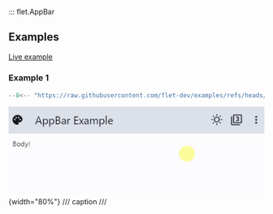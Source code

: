 ::: flet.AppBar

## Examples

[Live example](https://flet-controls-gallery.fly.dev/navigation/appbar)

### Example 1

```python
--8<-- "https://raw.githubusercontent.com/flet-dev/examples/refs/heads/v1/python/controls/navigation/app-bar/appbar-simple.py"
```

![Example 1](../../../assets/controls/app-bar/example-1.gif){width="80%"}
/// caption
///

